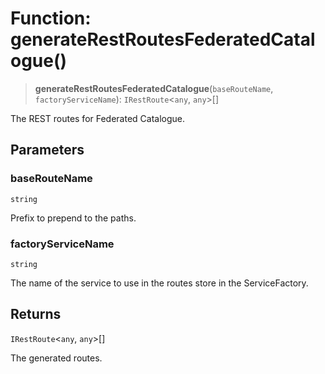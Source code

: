 # Function: generateRestRoutesFederatedCatalogue()

> **generateRestRoutesFederatedCatalogue**(`baseRouteName`, `factoryServiceName`): `IRestRoute`\<`any`, `any`\>[]

The REST routes for Federated Catalogue.

## Parameters

### baseRouteName

`string`

Prefix to prepend to the paths.

### factoryServiceName

`string`

The name of the service to use in the routes store in the ServiceFactory.

## Returns

`IRestRoute`\<`any`, `any`\>[]

The generated routes.
